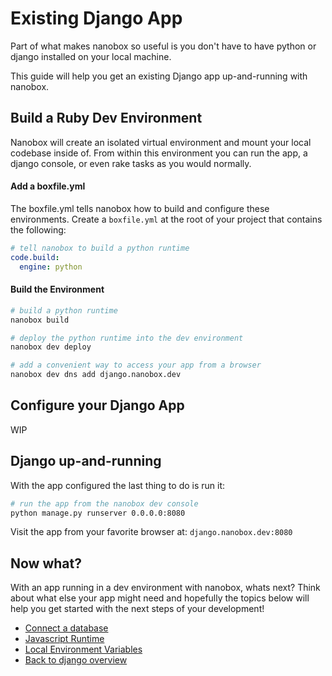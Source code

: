 # Existing Django App
Part of what makes nanobox so useful is you don't have to have python or django installed on your local machine.

This guide will help you get an existing Django app up-and-running with nanobox.

## Build a Ruby Dev Environment
Nanobox will create an isolated virtual environment and mount your local codebase inside of. From within this environment you can run the app, a django console, or even rake tasks as you would normally.

#### Add a boxfile.yml
The boxfile.yml tells nanobox how to build and configure these environments. Create a `boxfile.yml` at the root of your project that contains the following:

```yaml
# tell nanobox to build a python runtime
code.build:
  engine: python
```

#### Build the Environment

```bash
# build a python runtime
nanobox build

# deploy the python runtime into the dev environment
nanobox dev deploy

# add a convenient way to access your app from a browser
nanobox dev dns add django.nanobox.dev
```

## Configure your Django App
WIP

## Django up-and-running
With the app configured the last thing to do is run it:

```bash
# run the app from the nanobox dev console
python manage.py runserver 0.0.0.0:8080
```

Visit the app from your favorite browser at: `django.nanobox.dev:8080`

## Now what?
With an app running in a dev environment with nanobox, whats next? Think about what else your app might need and hopefully the topics below will help you get started with the next steps of your development!

* [Connect a database](connect-a-database.html)
* [Javascript Runtime](javascript-runtime.html)
* [Local Environment Variables](local-evars.html)
* [Back to django overview](django.html)
